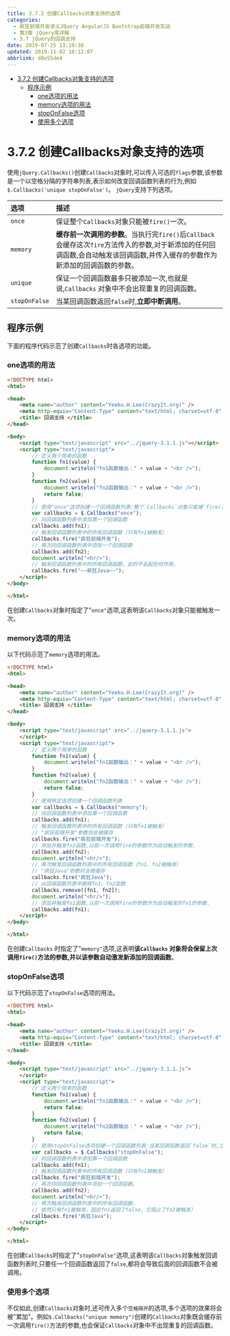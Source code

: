 ```yaml
---
title: 3.7.2 创建Callbacks对象支持的选项
categories: 
  - 疯狂前端开发讲义JQuery AngularJS Bootstrap前端开发实战
  - 第3章 jQuery库详解
  - 3.7 jQuery的回调支持
date: 2019-07-25 13:19:38
updated: 2019-11-02 10:12:07
abbrlink: d8e55de4
---
```

<div id='my_toc'>

- [3.7.2 创建Callbacks对象支持的选项](/JavaReadingNotes/d8e55de4/#3-7-2-创建Callbacks对象支持的选项)
    - [程序示例](/JavaReadingNotes/d8e55de4/#程序示例)
        - [one选项的用法](/JavaReadingNotes/d8e55de4/#one选项的用法)
        - [memory选项的用法](/JavaReadingNotes/d8e55de4/#memory选项的用法)
        - [stopOnFalse选项](/JavaReadingNotes/d8e55de4/#stopOnFalse选项)
        - [使用多个选项](/JavaReadingNotes/d8e55de4/#使用多个选项)

</div>
<!--more-->
<script>if (navigator.platform.toLowerCase() == 'win32'){document.getElementById('my_toc').style.display = 'none';}</script>

<!--end-->
<!--SSTStart-->
# 3.7.2 创建Callbacks对象支持的选项 #
使用`jQuery.Callbacks()`创建`Callbacks`对象时,可以传入可选的`flags`参数,该参数是一个以空格分隔的字符串列表,表示如何改变回调函数列表的行为,例如`$.Callbacks('unique stopOnFalse')`。
`jQuery`支持下列选项。

|选项|描述|
|:---|:---|
|`once`|保证整个`Callbacks`对象只能被`fire()`一次。|
|`memory`|**缓存前一次调用的参数**。当执行完`fire()`后`Callback`会缓存这次`fire`方法传入的参数,对于新添加的任何回调函数,会自动触发该回调函数,并传入缓存的参数作为新添加的回调函数的参数。|
|`unique`|保证一个回调函数最多只被添加一次,也就是说,`Callbacks` 对象中不会出现重复的回调函数。|
|`stopOnFalse`|当某回调函数返回`false`时,**立即中断调用**。|

## 程序示例 ##
下面的程序代码示范了创建`Callbacks`时各选项的功能。
### one选项的用法 ###
```html
<!DOCTYPE html>
<html>

<head>
	<meta name="author" content="Yeeku.H.Lee(CrazyIt.org)" />
	<meta http-equiv="Content-Type" content="text/html; charset=utf-8" />
	<title> 回调支持 </title>
</head>

<body>
	<script type="text/javascript" src="../jquery-3.1.1.js"></script>
	<script type="text/javascript">
		// 定义两个简单的函数
		function fn1(value) {
			document.writeln("fn1函数输出：" + value + "<br />");
		}
		function fn2(value) {
			document.writeln("fn2函数输出：" + value + "<br />");
			return false;
		}
		// 使用"once"选项创建一个回调函数列表:整个`Callbacks`对象只能被`fire()`一次
		var callbacks = $.Callbacks("once");
		// 向回调函数列表中添加第一个回调函数
		callbacks.add(fn1);
		// 触发回调函数列表中的所有回调函数（只有fn1被触发）
		callbacks.fire("疯狂前端开发");
		// 再次向回调函数列表中添加一个回调函数
		callbacks.add(fn2);
		document.writeln("<hr/>");
		// 触发回调函数列表中的所有回调函数，此时不会起任何作用。
		callbacks.fire("~~疯狂Java~~");
	</script>
</body>

</html>
```
在创建`Callbacks`对象时指定了"`once"`选项,这表明该`Callbacks`对象只能被触发一次。
### memory选项的用法 ###
以下代码示范了`memory`选项的用法。
```html
<!DOCTYPE html>
<html>

<head>
	<meta name="author" content="Yeeku.H.Lee(CrazyIt.org)" />
	<meta http-equiv="Content-Type" content="text/html; charset=utf-8" />
	<title> 回调支持 </title>
</head>

<body>
	<script type="text/javascript" src="../jquery-3.1.1.js">
	</script>
	<script type="text/javascript">
		// 定义两个简单的函数
		function fn1(value) {
			document.writeln("fn1函数输出：" + value + "<br />");
		}
		function fn2(value) {
			document.writeln("fn2函数输出：" + value + "<br />");
			return false;
		}
		// 使用特定选项创建一个回调函数列表
		var callbacks = $.Callbacks("memory");
		// 向回调函数列表中添加第一个回调函数
		callbacks.add(fn1);
		// 触发回调函数列表中的所有回调函数（只有fn1被触发）
		// "疯狂前端开发"参数将会被缓存
		callbacks.fire("疯狂前端开发");
		// 添加并触发fn2函数,以前一次调用fire的参数作为自动触发的参数.
		callbacks.add(fn2);
		document.writeln("<hr/>");
		// 再次触发回调函数列表中的所有回调函数（fn1、fn2被触发）
		// "疯狂Java"参数将会被缓存
		callbacks.fire("疯狂Java");
		// 从回调函数列表中删除fn1、fn2函数
		callbacks.remove([fn1, fn2]);
		document.writeln("<hr/>");
		// 添加并触发fn1函数,以前一次调用fire的参数作为自动触发的fn1的参数.
		callbacks.add(fn1);
	</script>
</body>

</html>
```
在创建`Callbacks` 时指定了"`memory"`选项,这表明**该`Callbacks` 对象将会保留上次调用`fire()`方法的参数,并以该参数自动激发新添加的回调函数**。
### stopOnFalse选项 ###
以下代码示范了`stopOnFalse`选项的用法。
```html
<!DOCTYPE html>
<html>

<head>
	<meta name="author" content="Yeeku.H.Lee(CrazyIt.org)" />
	<meta http-equiv="Content-Type" content="text/html; charset=utf-8" />
	<title> 回调支持 </title>
</head>

<body>
	<script type="text/javascript" src="../jquery-3.1.1.js">
	</script>
	<script type="text/javascript">
		// 定义两个简单的函数
		function fn1(value) {
			document.writeln("fn1函数输出：" + value + "<br />");
			return false;
		}
		function fn2(value) {
			document.writeln("fn2函数输出：" + value + "<br />");
			return false;
		}
		// 使用stopOnFalse选项创建一个回调函数列表:当某回调函数返回`false`时,立即中断调用
		var callbacks = $.Callbacks("stopOnFalse");
		// 向回调函数列表中添加第一个回调函数
		callbacks.add(fn1);
		// 触发回调函数列表中的所有回调函数（只有fn1被触发）
		callbacks.fire("疯狂前端开发");
		// 再次向回调函数列表中添加一个回调函数。
		callbacks.add(fn2);
		document.writeln("<hr/>");
		// 再次触发回调函数列表中的所有回调函数，
		// 依然只有fn1被触发，因此fn1返回了false，它阻止了fn2被触发）
		callbacks.fire("疯狂Java");
	</script>
</body>

</html>
```
在创建`Callbacks`时指定了"`stopOnFalse"`选项,这表明该`Callbacks`对象触发回调函数列表时,只要任一个回调函数返回了`false`,都将会导致后面的回调函数不会被调用。
### 使用多个选项 ###
不仅如此,创建`Callbacks`对象时,还可传入多个`空格隔开`的选项,多个选项的效果将会被"累加"。例如`$.Callbacks("unique memory")`创建的`Callbacks`对象既会缓存前一次调用`fire()`方法的参数,也会保证`Callbacks`对象中不出现重复的回调函数。
<!--SSTStop-->
